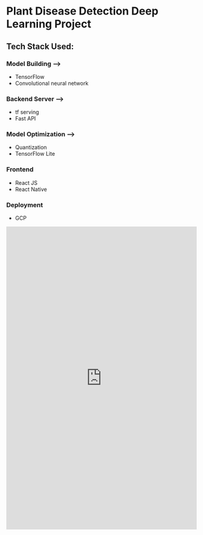 # Plant Disease Detection Deep Learning Project
## Tech Stack Used:
### Model Building -->
* TensorFlow
* Convolutional neural network

### Backend Server -->
* tf serving
* Fast API

### Model Optimization -->
* Quantization
* TensorFlow Lite

### Frontend
* React JS
* React Native

### Deployment
* GCP



<iframe src="https://www.kaggle.com/embed/anurag629/fruit-360-cnn-classification-transfer-learning?kernelSessionId=111694151" height="800" style="margin: 0 auto; width: 100%; max-width: 950px;" frameborder="0" scrolling="auto" title="Fruit 360 CNN Classification Transfer Learning"></iframe>